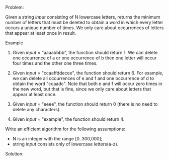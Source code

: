 Problem: 

Given a string _input_ consisting of N lowercase letters, returns the minimum number of letters that must be deleted to obtain a word in which every letter occurs a unique number of times. We only care about occurrences of letters that appear at least once in result.

Example

1. Given _input_ = "aaaabbbb", the function should return 1. We can delete one occurrence of a or one occurrence of b then one letter will occur four times and the other one three times.

2. Given _input_ = "ccaaffddecee", the function should return 6. For example, we can delete all occurrences of e and f and one occurrence of d to obtain the word "ccaadc". Note that both e and f will occur zero times in the new word, but that is fine, since we only care about letters that appear at least once.

3. Given _input_ = "eeee", the function should return 0 (there is no need to delete any characters).

4. Given _input_ = "example", the function should return 4.

Write an efficient algorithm for the following assumptions:
- N is an integer with the range [0..300,000];
- string _input_ consists only of lowercase letters(a-z).

Solution: